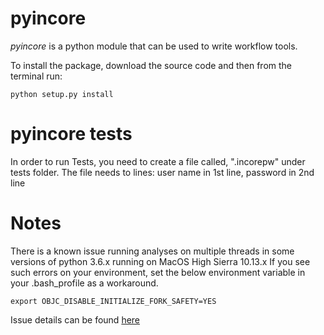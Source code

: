 # pyincore

*pyincore* is a python module that can be used to write workflow tools. 

To install the package, download the source code and then from the terminal run:

`python setup.py install`

# pyincore tests
In order to run Tests, you need to create a file called, ".incorepw" under tests folder.
The file needs to lines: user name in 1st line, password in 2nd line


# Notes

There is a known issue running analyses on multiple threads in some versions of python 3.6.x running on MacOS High Sierra 10.13.x
If you see such errors on your environment, set the below environment variable in your .bash_profile as a workaround.

`export OBJC_DISABLE_INITIALIZE_FORK_SAFETY=YES`  
 
Issue details can be found [here](http://sealiesoftware.com/blog/archive/2017/6/5/Objective-C_and_fork_in_macOS_1013.html)
